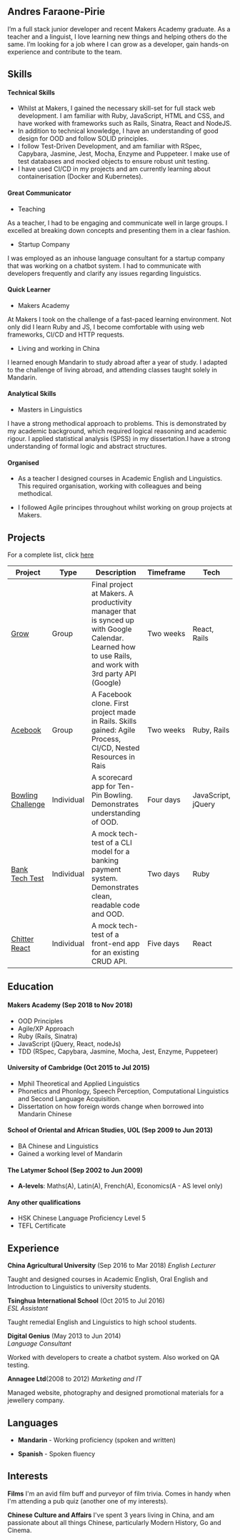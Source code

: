 ## Andres Faraone-Pirie
I’m a full stack junior developer and recent Makers Academy graduate. As a teacher and a linguist, I love learning new things and helping others do the same. I’m looking for a job where I can grow as a developer, gain hands-on experience and contribute to the team.

## Skills

#### Technical Skills
 - Whilst at Makers, I gained the necessary skill-set for full stack web development. I am familiar with Ruby, JavaScript, HTML and CSS, and have worked with frameworks such as Rails, Sinatra, React and NodeJS.
 - In addition to technical knowledge, I have an understanding of good design for OOD and follow SOLID principles.
 - I follow Test-Driven Development, and am familiar with RSpec, Capybara, Jasmine, Jest, Mocha, Enzyme and Puppeteer. I make use of test databases and mocked objects to ensure robust unit testing.
 - I have used CI/CD in my projects and am currently learning about containerisation (Docker and Kubernetes).


#### Great Communicator
 - Teaching
 
 As a teacher, I had to be engaging and communicate well in large groups. I excelled at breaking down concepts and presenting them in a clear fashion.

 - Startup Company

I was employed as an inhouse language consultant for a startup company that was working on a chatbot system. I had to communicate with developers frequently and clarify any issues regarding linguistics.

#### Quick Learner
 - Makers Academy
 
At Makers I took on the challenge of a fast-paced learning environment. Not only did I learn Ruby and JS, I become comfortable with using web frameworks, CI/CD and HTTP requests.

- Living and working in China
 
I learned enough Mandarin to study abroad after a year of study. I adapted to the challenge of living abroad, and attending classes taught solely in Mandarin.

#### Analytical Skills
 - Masters in Linguistics 

I have a strong methodical approach to problems. This is demonstrated by my academic background, which required logical reasoning and academic rigour. I applied statistical analysis (SPSS) in my dissertation.I have a strong understanding of formal logic and abstract structures.


#### Organised

 - As a teacher I designed courses in Academic English and Linguistics. This required organisation, working with colleagues and being methodical.
 
 - I followed Agile principes throughout whilst working on group projects at Makers.


## Projects
For a complete list, click [here](https://github.com/afaraone)

| Project | Type | Description | Timeframe | Tech | Testing |
|--|--|---|---|---|---|
| [Grow](https://github.com/afaraone/final-project) | Group | Final project at Makers. A productivity manager that is synced up with Google Calendar. Learned how to use Rails, and work with 3rd party API (Google) | Two weeks | React, Rails | RSpec, Jest, Enzyme |  
| [Acebook](https://github.com/afaraone/acebook-rails-template) | Group | A Facebook clone. First project made in Rails. Skills gained: Agile Process, CI/CD, Nested Resources in Rais | Two weeks | Ruby, Rails | RSpec, Capybara |   
| [Bowling Challenge](https://github.com/afaraone/bowling-challenge) | Individual | A scorecard app for Ten-Pin Bowling. Demonstrates understanding of OOD. | Four days | JavaScript, jQuery | Jasmine |
| [Bank Tech Test](https://github.com/afaraone/bank-tech) | Individual | A mock tech-test of a CLI model for a banking payment system. Demonstrates clean, readable code and OOD. | Two days | Ruby | RSpec |
| [Chitter React](https://github.com/afaraone/chitter-tech) | Individual | A mock tech-test of a front-end app for an existing CRUD API. | Five days | React | Jest, Enzyme | 

## Education

#### Makers Academy (Sep 2018 to Nov 2018)

- OOD Principles
- Agile/XP Approach
- Ruby (Rails, Sinatra)
- JavaScript (jQuery, React, nodeJs)
- TDD (RSpec, Capybara, Jasmine, Mocha, Jest, Enzyme, Puppeteer)

#### University of Cambridge (Oct 2015 to Jul 2015)

- Mphil Theoretical and Applied Linguistics
- Phonetics and Phonlogy, Speech Perception, Computational Linguistics and Second Language Acquisition.
- Dissertation on how foreign words change when borrowed into Mandarin Chinese

#### School of Oriental and African Studies, UOL (Sep 2009 to Jun 2013)

 - BA Chinese and Linguistics
 - Gained a working level of Mandarin

#### The Latymer School (Sep 2002 to Jun 2009)

 - **A-levels**: Maths(A), Latin(A), French(A), Economics(A - AS level only)

#### Any other qualifications

 - HSK Chinese Language Proficiency Level 5
 - TEFL Certificate

## Experience
**China Agricultural University** (Sep 2016 to Mar 2018)
*English Lecturer*

Taught and designed courses in Academic English, Oral English and Introduction to Linguistics to university students. 

**Tsinghua International School** (Oct 2015 to Jul 2016)    
*ESL Assistant*

Taught remedial English and Linguistics to high school students.

**Digital Genius** (May 2013 to Jun 2014)   
*Language Consultant*  

Worked with developers to create a chatbot system. Also worked on QA testing.

**Annagee Ltd**(2008 to 2012)
*Marketing and IT*

Managed website, photography and designed promotional materials for a jewellery company.

## Languages
 - **Mandarin** - Working proficiency (spoken and written)

 - **Spanish** - Spoken fluency

## Interests
**Films** I'm an avid film buff and purveyor of film trivia. Comes in handy when I'm attending a pub quiz (another one of my interests).

**Chinese Culture and Affairs** I've spent 3 years living in China, and am passionate about all things Chinese, particularly Modern History, Go and Cinema.
